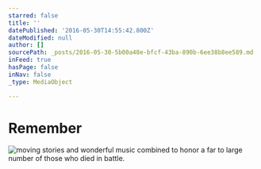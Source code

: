 ```yaml
---
starred: false
title: ''
datePublished: '2016-05-30T14:55:42.800Z'
dateModified: null
author: []
sourcePath: _posts/2016-05-30-5b00a48e-bfcf-43ba-890b-6ee38b8ee589.md
inFeed: true
hasPage: false
inNav: false
_type: MediaObject

---
```

# Remember
![moving stories and wonderful music combined to honor a far to large number of those who died in battle.](https://the-grid-user-content.s3-us-west-2.amazonaws.com/f60dbefe-ad24-42dc-b64b-0e1af9bebcec.jpg)